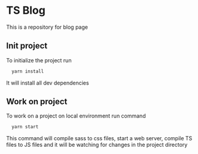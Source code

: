 # TS Blog

This is a repository for blog page 


## Init project

To initialize the project run

```bash
  yarn install
```

It will install all dev dependencies

## Work on project

To work on a project on local environment run command

```bash
  yarn start
```
This command will compile sass to css files, start a web server, compile TS files to JS files and it will be watching for changes in the project directory
